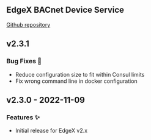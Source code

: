 ## EdgeX BACnet Device Service
[Github repository](https://github.com/edgexfoundry/device-bacnet-c)

## v2.3.1

### Bug Fixes 🐛

- Reduce configuration size to fit within Consul limits
- Fix wrong command line in docker configuration

## v2.3.0 - 2022-11-09

### Features ✨
- Initial release for EdgeX v2.x
